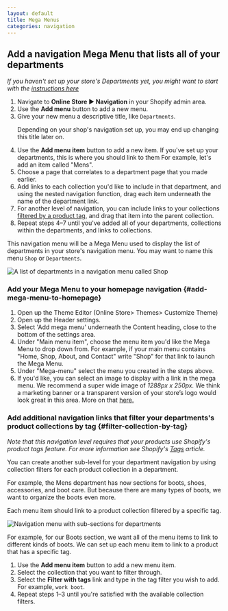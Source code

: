 ```yaml
---
layout: default
title: Mega Menus
categories: navigation
---
```


## Add a navigation Mega Menu that lists all of your departments

_If you haven't set up your store's Departments yet, you might want to start with the [instructions here](http://docs.agoodmachine.co/capital/departments/)_

  1. Navigate to **Online Store ► Navigation** in your Shopify admin area.
  2. Use the **Add menu** button to add a new menu.
  3. Give your new menu a descriptive title, like `Departments`. <p>Depending on your shop's navigation set up, you may end up changing this title later on.</p>
  4. Use the **Add menu item** button to add a new item. If you've set up your departments, this is where you should link to them For example, let's add an item called "Mens".
  5. Choose a page that correlates to a department page that you made earlier.
  6. Add links to each collection you'd like to include in that department, and using the nested navigation function, drag each item underneath the name of the department link.
  7. For another level of navigation, you can include links to your collections [filtered by a product tag](http://docs.agoodmachine.co/capital/mega-menus/#filter-collection-by-tag), and drag that item into the parent collection.
  8. Repeat steps 4–7 until you've added all of your departments, collections within the departments, and links to collections.
  

This navigation menu will be a Mega Menu used to display the list of departments in your store's navigation menu. You may want to name this menu `Shop` or `Departments`.

![A list of departments in a navigation menu called Shop](../images/departments-navigation-menu.png)

### Add your Mega Menu to your homepage navigation {#add-mega-menu-to-homepage}

  1. Open up the Theme Editor (Online Store> Themes> Customize Theme)
  2. Open up the Header settings.
  3. Select 'Add mega menu' underneath the Content heading, close to the bottom of the settings area.
  4. Under "Main menu item", choose the menu item you'd like the Mega Menu to drop down from. For example, if your main menu contains "Home, Shop, About, and Contact" write "Shop" for that link to launch the Mega Menu.
  5. Under "Mega-menu" select the menu you created in the steps above.
  6. If you'd like, you can select an image to display with a link in the mega menu. We recommend a super wide image of *1288px x 250px.* We think a marketing banner or a transparent version of your store’s logo would look great in this area. More on that [here.](http://docs.agoodmachine.co/capital/image-dimensions/#departments-navigation-image)

### Add additional navigation links that filter your departments's product collections by tag {#filter-collection-by-tag}

_Note that this navigation level requires that your products use Shopify's product tags feature. For more information see Shopify's [Tags](https://help.shopify.com/manual/products/add-update-products#tags) article._

You can create another sub-level for your department navigation by using collection filters for each product collection in a department.

For example, the Mens department has now sections for boots, shoes, accessories, and boot care. But because there are many types of boots, we want to organize the boots even more.

Each menu item should link to a product collection filtered by a specific tag.

![Navigation menu with sub-sections for departments](../images/department-sub-section-navigation-menu-with-tag-filtering.png)

For example, for our Boots section, we want all of the menu items to link to different kinds of boots. We can set up each menu item to link to a product that has a specific tag.

  1. Use the **Add menu item** button to add a new menu item.
  2. Select the collection that you want to filter through.
  3. Select the **Filter with tags** link and type in the tag filter you wish to add. For example, `work boot`.
  4. Repeat steps 1–3 until you're satisfied with the available collection filters.
